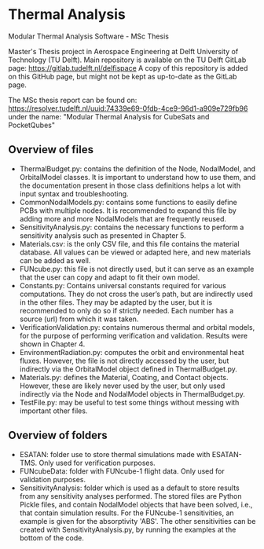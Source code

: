 # Thermal Analysis
Modular Thermal Analysis Software - MSc Thesis

Master's Thesis project in Aerospace Engineering at Delft University of Technology (TU Delft).
Main repository is available on the TU Delft GitLab page: https://gitlab.tudelft.nl/delfispace
A copy of this repository is added on this GitHub page, but might not be kept as up-to-date as the GitLab page.

The MSc thesis report can be found on: https://resolver.tudelft.nl/uuid:74339e69-0fdb-4ce9-96d1-a909e729fb96
under the name: "Modular Thermal Analysis for CubeSats and PocketQubes"

## Overview of files
- ThermalBudget.py: contains the definition of the Node, NodalModel, and OrbitalModel classes. It is important to understand how to use them, and the documentation present in those class definitions helps a lot with input syntax and troubleshooting.
- CommonNodalModels.py: contains some functions to easily define PCBs with multiple nodes. It is recommended to expand this file by adding more and more NodalModels that are frequently reused.
- SensitivityAnalysis.py: contains the necessary functions to perform a sensitivity analysis such as presented in Chapter 5.
- Materials.csv: is the only CSV file, and this file contains the material database. All values can be viewed or adapted here, and new materials can be added as well.
- FUNcube.py: this file is not directly used, but it can serve as an example that the user can copy and adapt to fit their own model.
- Constants.py: Contains universal constants required for various computations. They do not cross the user’s path, but are indirectly used in the other files. They may be adapted by the user, but it is recommended to only do so if strictly needed. Each number has a source (url) from which it was taken.
- VerificationValidation.py: contains numerous thermal and orbital models, for the purpose of performing verification and validation. Results were shown in Chapter 4.
- EnvironmentRadiation.py: computes the orbit and environmental heat fluxes. However, the file is not directly accessed by the user, but indirectly via the OrbitalModel object defined in ThermalBudget.py.
- Materials.py: defines the Material, Coating, and Contact objects. However, these are likely never used by the user, but only used indirectly via the Node and NodalModel objects in ThermalBudget.py.
- TestFile.py: may be useful to test some things without messing with important other files.

## Overview of folders
- ESATAN: folder use to store thermal simulations made with ESATAN-TMS. Only used for verification purposes.
- FUNcubeData: folder with FUNcube-1 flight data. Only used for validation purposes.
- SensitivityAnalysis: folder which is used as a default to store results from any sensitivity analyses performed. The stored files are Python Pickle files, and contain NodalModel objects that have been solved, i.e., that contain simulation results. For the FUNcube-1 sensitivities, an example is given for the absorptivity 'ABS'. The other sensitivities can be created with SensitivityAnalysis.py, by running the examples at the bottom of the code.
